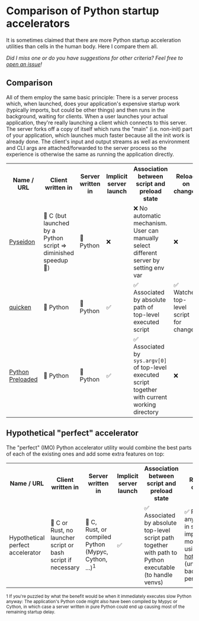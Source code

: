 # Comparison of Python startup accelerators

It is sometimes claimed that there are more Python startup acceleration
utilities than cells in the human body.
Here I compare them all.

*Did I miss one or do you have suggestions for other criteria? Feel free to
[open an issue](https://github.com/smheidrich/comparison-of-python-startup-accelerators/issues/new)!*


## Comparison

All of them employ the same basic principle: There is a server process which,
when launched, does your application's expensive startup work (typically
imports, but could be other things) and then runs in the background, waiting
for clients. When a user launches your actual application, they're really
launching a client which connects to this server. The server forks off a copy
of itself which runs the "main" (i.e. non-init) part of your application, which
launches much faster because all the init work is already done. The client's
input and output streams as well as environment and CLI args are
attached/forwarded to the server process so the experience is otherwise the
same as running the application directly.

<table>
  <tr>
    <th>Name / URL</th>
    <th>Client written in</th>
    <th>Server written in</th>
    <th>Implicit server launch</th>
    <th>Association between script and preload state</th>
    <th>Reload on changes</th>
    <th>Packaging integration / entrypoints</th>
  </tr>
  <tr>
    <td>
      <a href="https://pypi.org/project/pyseidon/">
        Pyseidon
      </a>
    </td>
    <td>
      🏃 C (but launched by a Python script ⇒ diminished speedup 🐌)
    </td>
    <td>
      🐌 Python
    </td>
    <td>
      ❌
    </td>
    <td>
      ❌ No automatic mechanism. User can manually select different server by setting env var
    </td>
    <td>
      ❌ 
    </td>
    <td>
      ❌
    </td>
  </tr>
  <tr>
    <td>
      <a href="https://pypi.org/project/quicken/">
        quicken
      </a>
    </td>
    <td>
      🐌 Python
    </td>
    <td>
      🐌 Python
    </td>
    <td>
      ✅
    </td>
    <td>
      ✅ Associated by absolute path of top-level executed script
    </td>
    <td>
      ✅ Watches top-level script for changes
    </td>
    <td>
      ✅
    </td>
  </tr>
  <tr>
    <td>
      <a href="https://pypi.org/project/preloaded/">
        Python Preloaded
      </a>
    </td>
    <td>
      🐌 Python
    </td>
    <td>
      🐌 Python
    </td>
    <td>
      ✅
    </td>
    <td>
      ✅ Associated by <code>sys.argv[0]</code> of top-level executed script together with current working directory
    </td>
    <td>
      ❌ 
    </td>
    <td>
      ❌
    </td>
  </tr>
</table>

## Hypothetical "perfect" accelerator

The "perfect" (IMO) Python accelerator utility would combine the best parts of
each of the existing ones and add some extra features on top:

<table>
  <tr>
    <th>Name / URL</th>
    <th>Client written in</th>
    <th>Server written in</th>
    <th>Implicit server launch</th>
    <th>Association between script and preload state</th>
    <th>Reload on changes</th>
    <th>Packaging integration / entrypoints</th>
  </tr>
  <tr>
    <td>
      Hypothetical perfect accelerator
    </td>
    <td>
      🏃 C or Rust, no launcher script or bash script if necessary
    </td>
    <td>
      🏃 C, Rust, or compiled Python (Mypyc, Cython, ...)<sup>1</sup>
    </td>
    <td>
      ✅
    </td>
    <td>
      ✅ Associated by absolute top-level script path together with path to
      Python executable (to handle venvs)
    </td>
    <td>
      ✅ Reload on any change in script or imported modules (e.g. using
      <a href="https://pypi.org/project/py-hot-reload/">py-hot-reload</a>)
      (unless too bad for performance)
    </td>
    <td>
      ✅ (But again, no slow launcher script so probably no standard
      entrypoints)
    </td>
  </tr>
</table>

<sup>1 If you're puzzled by what the benefit would be when it immediately
executes slow Python anyway: The application's Python code might also have been
compiled by Mypyc or Cython, in which case a server written in pure Python
could end up causing most of the remaining startup delay.</sup>